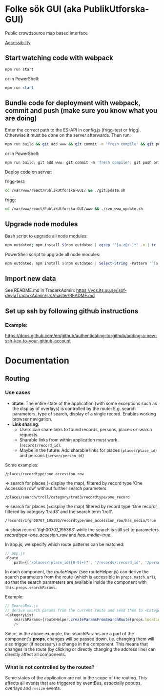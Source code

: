 # Folke sök GUI (aka PublikUtforska-GUI)
Public crowdsource map based interface

[Accessibility](Accessibility.md)

## Start watching code with webpack

```bash
npm run start
```

or in PowerShell:

```PowerShell
npm run start
```

## Bundle code for deployment with webpack, commit and push (make sure you know what you are doing)

Enter the correct path to the ES-API in config.js (frigg-test or frigg). Otherwise it must be done on the server afterwards. Then run:

```bash
npm run build && git add www && git commit -m 'fresh compile' && git push origin master
```

or in PowerShell:

```PowerShell
npm run build; git add www; git commit -m 'fresh compile'; git push origin master
```

Deploy code on server:

frigg-test:

```bash
cd /var/www/react/PublikUtforska-GUI/ && ./gitupdate.sh
```

frigg:

```bash
cd /var/www/react/PublikUtforska-GUI/www && ./svn_www_update.sh
```

## Upgrade node modules

Bash script to upgrade all node modules:

```bash
npm outdated; npm install $(npm outdated | egrep '^[a-z@/-]*' -o | tr '\r\n' ' ') && npm outdated
```

PowerShell script to upgrade all node modules:

```PowerShell
npm outdated; npm install $(npm outdated | Select-String -Pattern '^[a-z@/-]*' -AllMatches -CaseSensitive | % { $_.Matches } | % { $_.Value } | Out-String -Width 1000000 | ForEach-Object { $_ -replace "`r`n", " " } | % {$_.TrimStart()}); npm outdated
```

## Import new data

See README.md in TradarkAdmin: https://vcs.its.uu.se/isof-devs/TradarkAdmin/src/master/README.md

## Set up ssh by following github instructions

### Example:
https://docs.github.com/en/github/authenticating-to-github/adding-a-new-ssh-key-to-your-github-account

# Documentation

## Routing

### Use cases

* **State**: The entire state of the application (with some exceptions such as the display of overlays) is controlled by the route: E.g. search parameters, type of search, display of a single record. Enables working browser navigation.
* **Link sharing**:
    * Users can share links to found records, persons, places or search requests.
    * Sharable links from within application must work. (`records/record_id`).
    * Maybe in the future: Add sharable links for places (`places/place_id`) and persons (`person/person_id`)

Some examples:

`/places/recordtype/one_accession_row`

=> search for places (=display the map), filtered by record type 'One Accession row' without further search parameters

`/places/search/troll/category/trad3/recordtype/one_record`

=> search for places (=display the map) filtered by record type 'One record', filtered by category 'trad3' and the search term 'troll'.

`/records/ifgh00707_195393/recordtype/one_accession_row/has_media/true`

=> show record 'ifgh00707_195393' while the search is still set to parameters *recordtype=one_accesion_row* and *has_media=true*.

In app.js, we specify which route patterns can be matched:

```javascript
// app.js
<Route 
    path={['/places/:place_id([0-9]+)?', '/records/:record_id', '/person/:person_id']}
```

In each component, the *routeHelper* (see routeHelper.js) can derive the search parameters from the route (which is accessible in `props.match.url`), so that the search parameters are available inside the component with `this.props.searchParams`.

Example:

```javascript
// SearchBox.js
// derive search params from the current route and send them to <CategoryList/> as props:
<CategoryList
    searchParams={routeHelper.createParamsFromSearchRoute(props.location.pathname.split(props.match.url)[1])}
	/>
```

Since, in the above example, the searchParams are a part of the component's **props**, changes will be passed down, i.e. changing them will also trigger (if necessary) a change in the component. This means that changes in the route (by clicking or directly changing the address line) can directly affect all components.

### What is not controlled by the routes?

Some states of the application are not in the scope of the routing. This affects all events that are triggered by eventBus, especially popups, overlays and `resize` events.
